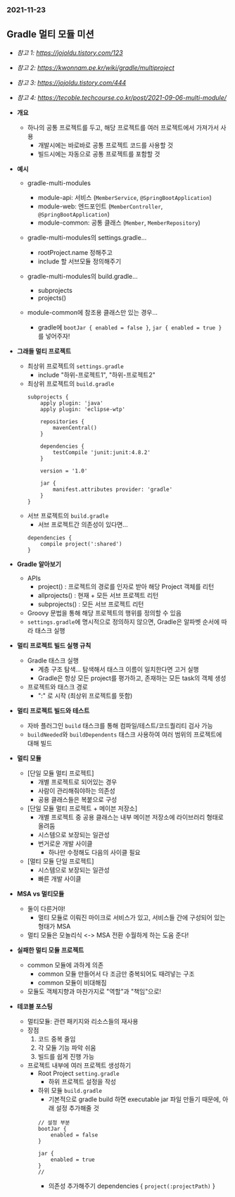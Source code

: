 ### 2021-11-23

## Gradle 멀티 모듈 미션
- *참고 1: https://jojoldu.tistory.com/123*
- *참고 2: https://kwonnam.pe.kr/wiki/gradle/multiproject*
- *참고 3: https://jojoldu.tistory.com/444*
- *참고 4: https://tecoble.techcourse.co.kr/post/2021-09-06-multi-module/*
- **개요**
    - 하나의 공통 프로젝트를 두고, 해당 프로젝트를 여러 프로젝트에서 가져가서 사용
        - 개발시에는 바로바로 공통 프로젝트 코드를 사용할 것
        - 빌드시에는 자동으로 공통 프로젝트를 포함할 것

- **예시**
    - gradle-multi-modules
        - module-api: 서비스 (`MemberService`, `@SpringBootApplication`)
        - module-web: 엔드포인트 (`MemberController`, `@SpringBootApplication`)
        - module-common: 공통 클래스 (`Member`, `MemberRepository`)
    
    - gradle-multi-modules의 settings.gradle...
        - rootProject.name 정해주고
        - include 할 서브모듈 정의해주기
    
    - gradle-multi-modules의 build.gradle...
        - subprojects
        - projects()

    - module-common에 참조용 클래스만 있는 경우...
        - gradle에 `bootJar { enabled = false }`, `jar { enabled = true }` 를 넣어주자!

- **그래들 멀티 프로젝트**
    - 최상위 프로젝트의 `settings.gradle`
        - include "하위-프로젝트1", "하위-프로젝트2"
    - 최상위 프로젝트의 `build.gradle`
        ```
        subprojects {
            apply plugin: 'java'
            apply plugin: 'eclipse-wtp'
        
            repositories {
                mavenCentral()
            }
            
            dependencies {
                testCompile 'junit:junit:4.8.2'
            }
        
            version = '1.0'
        
            jar {
                manifest.attributes provider: 'gradle'
            }
        }
        ```
    - 서브 프로젝트의 `build.gradle`
        - 서브 프로젝트간 의존성이 있다면...
        ```
        dependencies {
            compile project(':shared')
        }
        ```

- **Gradle 알아보기**
    - APIs
        - project() : 프로젝트의 경로를 인자로 받아 해당 Project 객체를 리턴
        - allprojects() : 현재 + 모든 서브 프로젝트 리턴
        - subprojects() : 모든 서브 프로젝트 리턴
    - Groovy 문법을 통해 해당 프로젝트의 행위를 정의할 수 있음
    - `settings.gradle`에 명시적으로 정의하지 않으면, Gradle은 알파벳 순서에 따라 태스크 실행

- **멀티 프로젝트 빌드 실행 규칙**
    - Gradle 태스크 실행
        - 계층 구조 탐색... 탐색해서 태스크 이름이 일치한다면 고거 실행
        - Gradle은 항상 모든 project를 평가하고, 존재하는 모든 task의 객체 생성
    - 프로젝트와 태스크 경로
        - ":" 로 시작 (최상위 프로젝트를 뜻함)

- **멀티 프로젝트 빌드와 테스트**
    - 자바 플러그인 `build` 태스크를 통해 컴파일/테스트/코드퀄리티 검사 가능
    - `buildNeeded`와 `buildDependents` 태스크 사용하여 여러 범위의 프로젝트에 대해 빌드

- **멀티 모듈**
    - [단일 모듈 멀티 프로젝트]
        - 개별 프로젝트로 되어있는 경우
        - 사람이 관리해줘야하는 의존성
        - 공용 클래스들은 복붙으로 구성
    - [단일 모듈 멀티 프로젝트 + 메이븐 저장소]
        - 개별 프로젝트 중 공용 클래스는 내부 메이븐 저장소에 라이브러리 형태로 올려둠
        - 시스템으로 보장되는 일관성
        - 번거로운 개발 사이클
            - 하나만 수정해도 다음의 사이클 필요
    - [멀티 모듈 단일 프로젝트]
        - 시스템으로 보장되는 일관성
        - 빠른 개발 사이클

- **MSA vs 멀티모듈**
    - 둘이 다른거야!
        - 멀티 모듈로 이뤄진 마이크로 서비스가 있고, 서비스들 간에 구성되어 있는 형태가 MSA
    - 멀티 모듈은 모놀리식 <-> MSA 전환 수월하게 하는 도움 준다!

- **실패한 멀티 모듈 프로젝트**
    - common 모듈에 과하게 의존
        - common 모듈 만들어서 다 조금만 중복되어도 때려넣는 구조
        - common 모듈이 비대해짐
    - 모듈도 객체지향과 마찬가지로 "역할"과 "책임"으로!
    
- **테코블 포스팅**
    - 멀티모듈: 관련 패키지와 리소스들의 재사용
    - 장점
        1. 코드 중복 줄임
        2. 각 모듈 기능 파악 쉬움
        3. 빌드를 쉽게 진행 가능
    - 프로젝트 내부에 여러 프로젝트 생성하기
        - Root Project `setting.gradle`
            - 하위 프로젝트 설정을 작성
        - 하위 모듈 `build.gradle`
            - 기본적으로 gradle build 하면 executable jar 파일 만들기 때문에, 아래 설정 추가해줄 것
            ```
            // 설정 부분
            bootJar {
                enabled = false
            }
            
            jar {
                enabled = true
            }
            //
            ```     
            - 의존성 추가해주기 dependencies { `project(:projectPath)` }